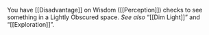 You have [[Disadvantage]] on Wisdom ([[Perception]]) checks to see something in a Lightly Obscured space. _See also_ “[[Dim Light]]” and “[[Exploration]]”.
